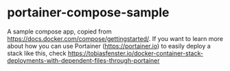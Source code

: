 # portainer-compose-sample
A sample compose app, copied from https://docs.docker.com/compose/gettingstarted/. If you want to learn more about how you can use Portainer (https://portainer.io) to easily deploy a stack like this, check https://tobiasfenster.io/docker-container-stack-deployments-with-dependent-files-through-portainer
